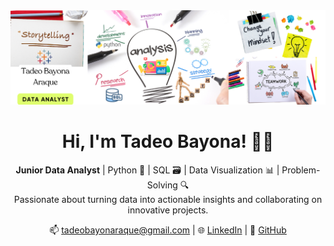 <div id="header" align="center">
  <img decoding="async" src="Grey Geometric Business LinkedIn Banner GitHub.png" alt="Banner" />
  <h1>Hi, I'm Tadeo Bayona! 🧑‍💻</h1>
  <p>
    <strong>Junior Data Analyst</strong> | Python 🐍 | SQL 🗃️ | Data Visualization 📊 | Problem-Solving 🔍 <br>
    Passionate about turning data into actionable insights and collaborating on innovative projects.
  </p>
  <p>
    📫 <a href="mailto:tadeobayonaraque@gmail.com">tadeobayonaraque@gmail.com</a> | 🌐 <a href="https://www.linkedin.com/in/tadeobayonaa">LinkedIn</a> | 🔗 <a href="https://github.com/TadeoBA">GitHub</a>
  </p>
</div>

